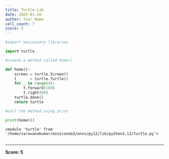 ```yaml
---
title: Turtle-Lib
date: 2025-01-20
author: Your Name
cell_count: 7
score: 5
---
```


```python
#import neccessery libraries
```


```python
import turtle
```


```python
#create a method called home()
```


```python
def home():
    screen = turtle.Screen()
    t      = turtle.Turtle()
    for _ in range(4):
        t.forward(100)
        t.right(90)
    turtle.done()
    return turtle
```


```python
#call the method using print
```


```python
print(home())
```

    <module 'turtle' from '/home/saravanakumar/miniconda3/envs/py12/lib/python3.12/turtle.py'>



```python

```


---
**Score: 5**
